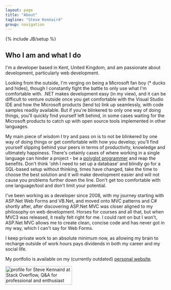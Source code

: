```yaml
---
layout: page
title: "About"
tagline: "Steve Kennaird"
group: navigation
---
```

{% include JB/setup %}

## Who I am and what I do ##

I'm a developer based in Kent, United Kingdom, and am passionate about development, particularly web development.

Looking from the outside, I'm verging on being a Microsoft fan boy (* ducks and hides), though I constantly fight the battle to only use what I'm comfortable with. .NET makes development easy (in my view), and it can be difficult to venture outside once you get comfortable with the Visual Studio IDE and how the Microsoft products (tend to) link up seamlessly, with code samples readily available. 
But if you're blinkered to only one way of doing things, you'll quickly find yourself left behind, in some cases waiting for the Microsoft products to catch up with open source tools implemented in other languages.

My main piece of wisdom I try and pass on is to not be blinkered by one way of doing things or get comfortable with how you develop;  you'll find yourself slipping behind your peers in terms of productivity, knowledge and ultimately happiness.
There's cetainly cases of where working in a single language can hinder a project - be a [polyglot programmer](http://msdn.microsoft.com/en-us/magazine/dd483224.aspx) and reap the benefits. 
Don't think 'ohh I need to set up a database' and blindly go for a SQL-based setup without thinking, times have changed, take the time to choose the best solution and it will make development easier and will not cause you problems further down the line. Don't get too comfortable with one language/tool and don't limit your potential.

I've been working as a developer since 2008, with my journey starting with ASP.Net Web Forms and VB.Net, and moved onto MVC patterns and C# shortly after, after discovering ASP.Net MVC was closer aligned to my philosophy on web development.
Horses for courses and all that, but when MVC3 was released, it really felt right for me. I could rant on but I won't, ASP.Net MVC allows me to create clean, concise code and has never got in my way, which I can't say for Web Forms.

I keep private work to an absolute minimum now, as allowing my brain to recharge outside of work hours pays dividends in both my career and my social life.

My portfolio is available on my (currently outdated) [personal website](http://www.steveonthefly.co.uk/).

<a href="http://stackoverflow.com/users/1024152/steve-kennaird">
<img src="http://stackoverflow.com/users/flair/1024152.png?theme=dark" width="208" height="58" alt="profile for Steve Kennaird at Stack Overflow, Q&amp;A for professional and enthusiast programmers" title="profile for Steve Kennaird at Stack Overflow, Q&amp;A for professional and enthusiast programmers">
</a>